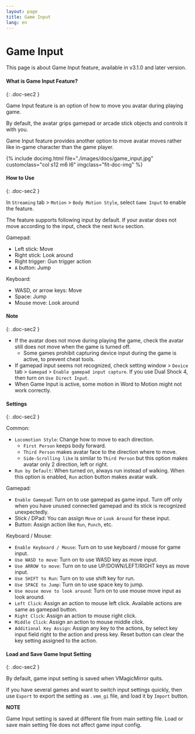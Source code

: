 ```yaml
---
layout: page
title: Game Input
lang: en
---
```


# Game Input

This page is about Game Input feature, available in v3.1.0 and later version.

#### What is Game Input Feature?
{: .doc-sec2 }

Game Input feature is an option of how to move you avatar during playing game.

By default, the avatar grips gamepad or arcade stick objects and controls it with you.

Game Input feature provides another option to move avatar moves rather like in-game character than the game player.

<div class="row">
{% include docimg.html file="./images/docs/game_input.jpg" customclass="col s12 m6 l6" imgclass="fit-doc-img" %}
</div>


#### How to Use
{: .doc-sec2 }

In `Streaming` tab > `Motion` > `Body Motion Style`, select `Game Input` to enable the feature.

The feature supports following input by default.
If your avatar does not move according to the input, check the next `Note` section.

Gamepad:

<div class="doc-ul" markdown="1">

- Left stick: Move
- Right stick: Look around
- Right trigger: Gun trigger action
- `A` button: Jump

</div>

Keyboard:

<div class="doc-ul" markdown="1">

- WASD, or arrow keys: Move
- Space: Jump
- Mouse move: Look around

</div>

#### Note
{: .doc-sec2 }

<div class="doc-ul" markdown="1">

- If the avatar does not move during playing the game, check the avatar still does not move when the game is turned off.
    - Some games prohibit capturing device input during the game is active, to prevent cheat tools.
- If gamepad input seems not recognized, check setting window > `Device` tab > `Gamepad` > `Enable gamepad input capture`. If you use Dual Shock 4, then turn on `Use Direct Input`.
- When Game Input is active, some motion in Word to Motion might not work correctly.

</div>

#### Settings
{: .doc-sec2 }

<div class="doc-ul" markdown="1">

Common: 

- `Locomotion Style`: Change how to move to each direction.
    - `First Person` keeps body forward. 
    - `Third Person` makes avatar face to the direction where to move.
    - `Side-Scrolling like` is similar to `Third Person` but this option makes avatar only 2 direction, left or right.
- `Run by Default`: When turned on, always run instead of walking. When this option is enabled, `Run` action button makes avatar walk.

Gamepad:

- `Enable Gamepad`: Turn on to use gamepad as game input. Turn off only when you have unused connected gamepad and its stick is recognized unexpectedly.
- Stick / DPad: You can assign `Move` or `Look Around` for these input.
- Button: Assign action like `Run`, `Punch`, etc.

Keyboard / Mouse:
- `Enable Keyboard / Mouse`: Turn on to use keyboard / mouse for game input.
- `Use WASD to move`: Turn on to use WASD key as move input. 
- `Use ARROW to move`: Turn on to use UP/DOWN/LEFT/RIGHT keys as move input.
- `Use SHIFT to Run`: Turn on to use shift key for run.
- `Use SPACE to Jump`: Turn on to use space key to jump.
- `Use mouse move to look around`: Turn on to use mouse move input as look around.
- `Left Click`: Assign an action to mouse left click. Available actions are same as gamepad button.
- `Right Click`: Assign an action to mouse right click.
- `Middle Click`: Assign an action to mouse middle click.
- `Additional Key Assign`: Assign any key to the actions, by select key input field right to the action and press key. Reset button can clear the key setting assigned to the action.

</div>


#### Load and Save Game Input Setting
{: .doc-sec2 }

By default, game input setting is saved when VMagicMirror quits.

If you have several games and want to switch input settings quickly, then use `Export` to export the setting as `.vmm_gi` file, and load it by `Import` button.

<div class="note-area" markdown="1">

**NOTE**

Game Input setting is saved at different file from main setting file. Load or save main setting file does not affect game input config.

</div>
